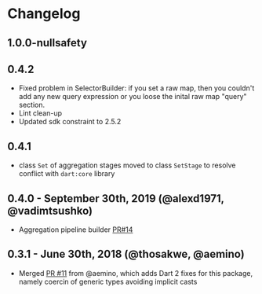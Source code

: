 # Changelog

## 1.0.0-nullsafety

## 0.4.2

* Fixed problem in SelectorBuilder:
if you set a raw map, then you couldn't add any new query expression or you loose the inital raw map "query" section.
* Lint clean-up
* Updated sdk constraint to 2.5.2

## 0.4.1

* class `Set` of aggregation stages moved to class `SetStage` to resolve conflict with `dart:core` library

## 0.4.0 - September 30th, 2019 (@alexd1971, @vadimtsushko)

* Aggregation pipeline builder [PR#14](https://github.com/mongo-dart/mongo_dart_query/pull/14)

## 0.3.1 - June 30th, 2018 (@thosakwe, @aemino)

* Merged [PR #11](https://github.com/mongo-dart/mongo_dart_query/pull/11) from @aemino,
which adds Dart 2 fixes for this package, namely coercin of generic types avoiding implicit casts
